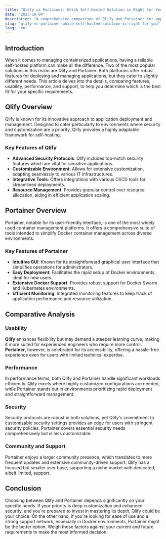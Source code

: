 ```yaml
---
title: "Qlify vs Portainer: Which Self-Hosted Solution is Right for You?"
date: "2023-10-04"
description: "A comprehensive comparison of Qlify and Portainer for application deployment and management. Perfect for tech enthusiasts evaluating top self-hosted solutions."
slug: "qlify-vs-portainer-which-self-hosted-solution-is-right-for-you"
lang: "en"
---
```


## Introduction

When it comes to managing containerized applications, having a reliable self-hosted platform can make all the difference. Two of the most popular solutions in this realm are Qlify and Portainer. Both platforms offer robust features for deploying and managing applications, but they cater to slightly different needs. This article delves into the details, comparing features, usability, performance, and support, to help you determine which is the best fit for your specific requirements.

## Qlify Overview

Qlify is known for its innovative approach to application deployment and management. Designed to cater particularly to environments where security and customization are a priority, Qlify provides a highly adaptable framework for self-hosting.

### Key Features of Qlify

- **Advanced Security Protocols**: Qlify includes top-notch security features which are vital for sensitive applications.
- **Customizable Environment**: Allows for extensive customization, adapting seamlessly to various IT infrastructures.
- **Integrative Tools**: Offers integrations with various CI/CD tools for streamlined deployments.
- **Resource Management**: Provides granular control over resource allocation, aiding in efficient application scaling.

## Portainer Overview

Portainer, notable for its user-friendly interface, is one of the most widely used container management platforms. It offers a comprehensive suite of tools intended to simplify Docker container management across diverse environments.

### Key Features of Portainer

- **Intuitive GUI**: Known for its straightforward graphical user interface that simplifies operations for administrators.
- **Easy Deployment**: Facilitates the rapid setup of Docker environments, ideal for new users.
- **Extensive Docker Support**: Provides robust support for Docker Swarm and Kubernetes environments.
- **Efficient Monitoring**: Integrated monitoring features to keep track of application performance and resource utilization.

## Comparative Analysis

### Usability

**Qlify** enhances flexibility but may demand a steeper learning curve, making it more suited for experienced engineers who require more control. **Portainer**, however, is celebrated for its accessibility, offering a hassle-free experience even for users with limited technical expertise.

### Performance

In performance terms, both Qlify and Portainer handle significant workloads efficiently. Qlify excels where highly customized configurations are needed, while Portainer stands out in environments prioritizing rapid deployment and straightforward management.

### Security

Security protocols are robust in both solutions, yet Qlify's commitment to customizable security settings provides an edge for users with stringent security policies. Portainer covers essential security needs comprehensively but is less customizable.

### Community and Support

Portainer enjoys a larger community presence, which translates to more frequent updates and extensive community-driven support. Qlify has a focused but smaller user base, supporting a niche market with dedicated, albeit limited, support.

## Conclusion

Choosing between Qlify and Portainer depends significantly on your specific needs. If your priority is deep customization and enhanced security, and you're prepared to invest in mastering its depth, Qlify could be your choice. On the other hand, if you're looking for ease of use and a strong support network, especially in Docker environments, Portainer might be the better option. Weigh these factors against your current and future requirements to make the most informed decision.